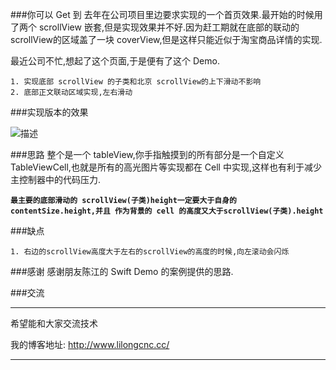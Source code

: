 ###你可以 Get 到
去年在公司项目里边要求实现的一个首页效果.最开始的时候用了两个 scrollView 嵌套,但是实现效果并不好.因为赶工期就在底部的联动的 scrollView的区域盖了一块 coverView,但是这样只能近似于淘宝商品详情的实现.

最近公司不忙,想起了这个页面,于是便有了这个 Demo.


```
1. 实现底部 scrollView 的子类和北京 scrollView的上下滑动不影响
2. 底部正文联动区域实现,左右滑动
```
###实现版本的效果

![描述](http://www.lilongcnc.cc/lauren_picture/20160411/1.gif)

###思路
整个是一个 tableView,你手指触摸到的所有部分是一个自定义TableViewCell,也就是所有的高光图片等实现都在 Cell 中实现,这样也有利于减少主控制器中的代码压力.

**`最主要的底部滑动的 scrollView(子类)height一定要大于自身的 contentSize.height,并且 作为背景的 cell 的高度又大于scrollView(子类).height`**


###缺点
```
1. 右边的scrollView高度大于左右的scrollView的高度的时候,向左滚动会闪烁 
```

###感谢
感谢朋友陈江的 Swift Demo 的案例提供的思路.

###交流

---
希望能和大家交流技术

我的博客地址: <http://www.lilongcnc.cc/>

---
